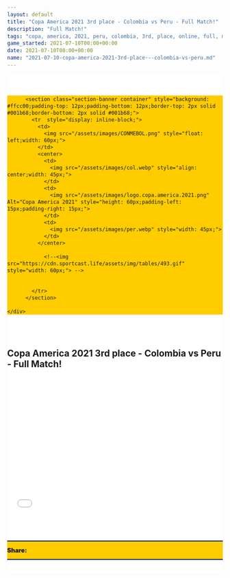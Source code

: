 ```yaml
---
layout: default
title: "Copa America 2021 3rd place - Colombia vs Peru - Full Match!"
description: "Full Match!"
tags: "copa, america, 2021, peru, colombia, 3rd, place, online, full, match"
game_started: 2021-07-10T00:00+00:00
date: 2021-07-10T00:00+00:00
name: "2021-07-10-copa-america-2021-3rd-place---colombia-vs-peru.md"
---
```


<style>

  .seccion-banner {
    background-color: #001b68cc;
    padding: 10px;
  }

  .iframe-container {
    overflow: hidden;
    /* 16:9 aspect ratio */
    padding-top: 56.25%;
    position: relative;
  }

  .iframe-container iframe {
    border: 0;
    height: 100%;
    left: 0;
    position: absolute;
    top: 0;
    width: 100%;
  }

</style>



<div class="container" style="background-color: #fff;padding-top: 35px;">


   <div class="row">
    <div class="col-sm-12" style="background: #ffcc00;">

          <section class="section-banner container" style="background: #ffcc00;padding-top: 12px;padding-bottom: 12px;border-top: 2px solid #001b68;border-bottom: 2px solid #001b68;">
            <tr  style="display: inline-block;">
              <td>
                <img src="/assets/images/CONMEBOL.png" style="float: left;width: 60px;">
              </td>
              <center>
                <td>
                  <img src="/assets/images/col.webp" style="align: center;width: 45px;">
                </td>
                <td>
                  <img src="/assets/images/logo.copa.america.2021.png" Alt="Copa America 2021" style="height: 60px;padding-left: 15px;padding-right: 15px;">
                </td>
                <td>
                  <img src="/assets/images/per.webp" style="width: 45px;">
                </td>
              </center>

                <!--<img src="https://cdn.sportcast.life/assets/img/tables/493.gif" style="width: 60px;"> -->


            </tr>
          </section>

    </div>
  </div>

  <section>
    <div class="container" style="padding-top: 35px;padding-bottom: 35px;">
      <div class="row">
        <h2>Copa America 2021 3rd place - Colombia vs Peru - Full Match!</h2><br><br>
        <div class="col-sm-12 iframe-container">
          <iframe src="//ok.ru/videoembed/2693808917171" allowfullscreen></iframe> <!-- <iframe width="560" height="315" src="//ok.ru/videoembed/2685580413619" frameborder="0" allow="autoplay" allowfullscreen></iframe> //ok.ru/videoembed/2683932773043 -->
        </div>
      </div>
    </div>
  </section>



  <div class="row" style="padding-top: 30px;padding-bottom: 30px;">
    <div class="col-sm-12" style="background-color: #ffcc00;">
      <div class="section-banner" style="padding-top: 12px;padding-bottom: 12px;border-top: 2px solid #001b68;border-bottom: 2px solid #001b68;">
        <tr style="display: inline-block;padding: 5px;">
          <td>
            <span style="font-weight: 900;display: inline-block;">Share: </span>
          <td>
          <td>
            <div class="sharethis-inline-share-buttons"></div>
          </td>
